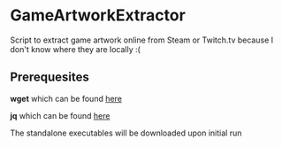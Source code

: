 # GameArtworkExtractor
Script to extract game artwork online from Steam or Twitch.tv because I don't know where they are locally :(

## Prerequesites
**wget** which can be found [here](https://www.gnu.org/software/wget/)

**jq** which can be found [here](https://stedolan.github.io/jq/)

The standalone executables will be downloaded upon initial run